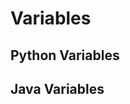 # Variables

## Python Variables
<script src="https://ideone.com/e.js/t6GFQE" type="text/javascript" ></script>

## Java Variables
<script src="https://ideone.com/e.js/d9uKAy" type="text/javascript" ></script>